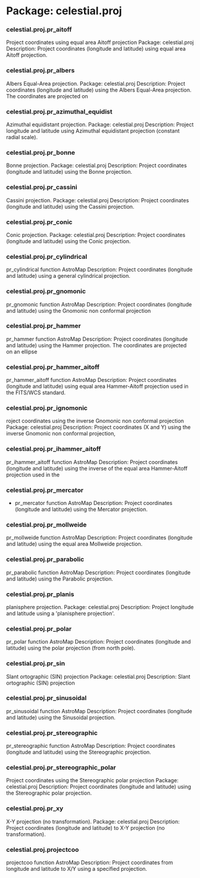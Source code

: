 # Package: celestial.proj


### celestial.proj.pr_aitoff

Project coordinates using equal area Aitoff projection Package: celestial.proj Description: Project coordinates (longitude and latitude) using equal area Aitoff projection.


### celestial.proj.pr_albers

Albers Equal-Area projection. Package: celestial.proj Description: Project coordinates (longitude and latitude) using the Albers Equal-Area projection. The coordinates are projected on


### celestial.proj.pr_azimuthal_equidist

Azimuthal equidistant projection. Package: celestial.proj Description: Project longitude and latitude using Azimuthal equidistant projection (constant radial scale).


### celestial.proj.pr_bonne

Bonne projection. Package: celestial.proj Description:  Project coordinates (longitude and latitude) using the Bonne projection.


### celestial.proj.pr_cassini

Cassini projection. Package: celestial.proj Description: Project coordinates (longitude and latitude) using the Cassini projection.


### celestial.proj.pr_conic

Conic projection. Package: celestial.proj Description: Project coordinates (longitude and latitude) using the Conic projection.


### celestial.proj.pr_cylindrical

pr_cylindrical function                                             AstroMap Description: Project coordinates (longitude and latitude) using a general cylindrical projection.


### celestial.proj.pr_gnomonic

pr_gnomonic function                                            AstroMap Description: Project coordinates (longitude and latitude) using the Gnomonic non conformal projection


### celestial.proj.pr_hammer

pr_hammer function                                                  AstroMap Description: Project coordinates (longitude and latitude) using the Hammer projection. The coordinates are projected on an ellipse


### celestial.proj.pr_hammer_aitoff

pr_hammer_aitoff function                                           AstroMap Description: Project coordinates (longitude and latitude) using equal area Hammer-Aitoff projection used in the FITS/WCS standard.


### celestial.proj.pr_ignomonic

roject coordinates using the inverse Gnomonic non conformal projection Package: celestial.proj Description: Project coordinates (X and Y) using the inverse Gnomonic non conformal projection,


### celestial.proj.pr_ihammer_aitoff

pr_ihammer_aitoff function                                          AstroMap Description: Project coordinates (longitude and latitude) using the inverse of the equal area Hammer-Aitoff projection used in the


### celestial.proj.pr_mercator

- pr_mercator function                                               AstroMap Description: Project coordinates (longitude and latitude) using the Mercator projection.


### celestial.proj.pr_mollweide

pr_mollweide function                                               AstroMap Description: Project coordinates (longitude and latitude) using the equal area Mollweide projection.


### celestial.proj.pr_parabolic

pr_parabolic function                                               AstroMap Description: Project coordinates (longitude and latitude) using the Parabolic projection.


### celestial.proj.pr_planis

planisphere projection. Package: celestial.proj Description: Project longitude and latitude using a 'planisphere projection'.


### celestial.proj.pr_polar

pr_polar function                                                   AstroMap Description: Project coordinates (longitude and latitude) using the polar projection (from north pole).


### celestial.proj.pr_sin

Slant ortographic (SIN) projection Package: celestial.proj Description: Slant ortographic (SIN) projection


### celestial.proj.pr_sinusoidal

pr_sinusoidal function                                              AstroMap Description: Project coordinates (longitude and latitude) using the Sinusoidal projection.


### celestial.proj.pr_stereographic

pr_stereographic function                                           AstroMap Description: Project coordinates (longitude and latitude) using the Stereographic projection.


### celestial.proj.pr_stereographic_polar

Project coordinates using the Stereographic polar projection Package: celestial.proj Description: Project coordinates (longitude and latitude) using the Stereographic polar projection.


### celestial.proj.pr_xy

X-Y projection (no transformation). Package: celestial.proj Description: Project coordinates (longitude and latitude) to X-Y projection (no transformation).


### celestial.proj.projectcoo

projectcoo function                                             AstroMap Description: Project coordinates from longitude and latitude to X/Y using a specified projection.


